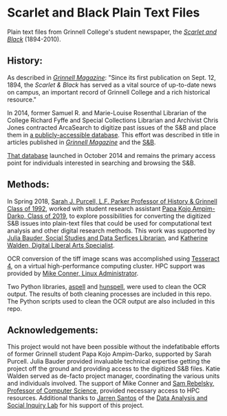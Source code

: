 # Scarlet and Black Plain Text Files
Plain text files from Grinnell College's student newspaper, the [*Scarlet and Black*](http://www.thesandb.com/) (1894-2010).

## History:

As described in [*Grinnell Magazine*](http://magazine.grinnell.edu/news/releases/explore-grinnell-college%E2%80%99s-history-through-digital-archive-scarlet-black): "Since its first publication on Sept. 12, 1894, the *Scarlet & Black* has served as a vital source of up-to-date news on campus, an important record of Grinnell College and a rich historical resource."

In 2014, former Samuel R. and Marie-Louise Rosenthal Librarian of the College Richard Fyffe and Special Collections Librarian and Archivist Chris Jones contracted ArcaSearch to digitize past issues of the S&B and place them in [a publicly-accessible database](http://usiagrc.arcasearch.com/Research.aspx). This effort was described in title in articles published in [*Grinnell Magazine*](http://magazine.grinnell.edu/news/releases/explore-grinnell-college%E2%80%99s-history-through-digital-archive-scarlet-black) and the [S&B](https://www.grinnell.edu/news/over-century-newspaper-archives-digitized).

[That database](http://usiagrc.arcasearch.com/Research.aspx) launched in October 2014 and remains the primary access point for individuals interested in searching and browsing the S&B.

## Methods:

In Spring 2018, [Sarah J. Purcell, L.F. Parker Professor of History & Grinnell Class of 1992](https://www.grinnell.edu/user/purcelsj), worked with student research assistant [Papa Kojo Ampim-Darko, Class of 2019](https://www.linkedin.com/in/papakojo/), to explore possibilities for converting the digitized S&B issues into plain-text files that could be used for computational text analysis and other digital research methods. This work was supported by [Julia Bauder, Social Studies and Data Serfices Librarian](https://www.grinnell.edu/user/bauderj), and [Katherine Walden, Digital Liberal Arts Specialist](https://www.grinnell.edu/user/waldenka).

OCR conversion of the tiff image scans was accomplished using [Tesseract 4](https://github.com/tesseract-ocr/tesseract), on a virtual high-performance computing cluster. HPC support was provided by [Mike Conner, Linux Administrator](https://www.grinnell.edu/user/connerms).

Two Python libraries, [aspell](https://github.com/WojciechMula/aspell-python) and [hunspell](https://github.com/blatinier/pyhunspell), were used to clean the OCR output. The results of both cleaning processes are included in this repo. The Python scripts used to clean the OCR output are also included in this repo.

## Acknowledgements:

This project would not have been possible without the indefatibable efforts of former Grinnell student Papa Kojo Ampim-Darko, supported by Sarah Purcell. Julia Bauder provided invaluable technical expertise getting the project off the ground and providing access to the digitized S&B files. Katie Walden served as de-facto project manager, coordinating the various units and individuals involved. The support of Mike Conner and [Sam Rebelsky, Professor of Computer Science](https://www.grinnell.edu/user/rebelsky), provided necessary access to HPC resources. Additional thanks to [Jarren Santos](https://www.grinnell.edu/user/santosja) of the [Data Analysis and Social Inquiry Lab](http://dasil.sites.grinnell.edu/) for his support of this project.
